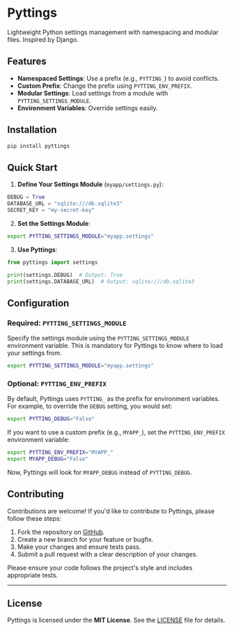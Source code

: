 # Pyttings
Lightweight Python settings management with namespacing and modular files. Inspired by Django.

## Features

- **Namespaced Settings**: Use a prefix (e.g., `PYTTING_`) to avoid conflicts.
- **Custom Prefix**: Change the prefix using `PYTTING_ENV_PREFIX`.
- **Modular Settings**: Load settings from a module with `PYTTING_SETTINGS_MODULE`.
- **Environment Variables**: Override settings easily.

## Installation

```bash
pip install pyttings
```

## Quick Start

1. **Define Your Settings Module** (`myapp/settings.py`):
```python
DEBUG = True
DATABASE_URL = "sqlite:///db.sqlite3"
SECRET_KEY = "my-secret-key"
```
2. **Set the Settings Module**:
```bash
export PYTTING_SETTINGS_MODULE="myapp.settings"
```
3. **Use Pyttings**:
```python
from pyttings import settings

print(settings.DEBUG)  # Output: True
print(settings.DATABASE_URL)  # Output: sqlite:///db.sqlite3
```

## Configuration

### Required: `PYTTING_SETTINGS_MODULE`

Specify the settings module using the `PYTTING_SETTINGS_MODULE` environment variable. This is mandatory for Pyttings to know where to load your settings from.

```bash
export PYTTING_SETTINGS_MODULE="myapp.settings"
```
### Optional: `PYTTING_ENV_PREFIX`
By default, Pyttings uses `PYTTING_` as the prefix for environment variables. For example, to override the `DEBUG` setting, you would set:
```bash
export PYTTING_DEBUG="False"
```
If you want to use a custom prefix (e.g., `MYAPP_`), set the `PYTTING_ENV_PREFIX` environment variable:
```bash
export PYTTING_ENV_PREFIX="MYAPP_"
export MYAPP_DEBUG="False"
```
Now, Pyttings will look for `MYAPP_DEBUG` instead of `PYTTING_DEBUG`.

## Contributing

Contributions are welcome! If you'd like to contribute to Pyttings, please follow these steps:

1. Fork the repository on [GitHub](https://github.com/ruitcatarino/pyttings).
2. Create a new branch for your feature or bugfix.
3. Make your changes and ensure tests pass.
4. Submit a pull request with a clear description of your changes.

Please ensure your code follows the project's style and includes appropriate tests.

---

## License

Pyttings is licensed under the **MIT License**. See the [LICENSE](LICENSE) file for details.
